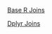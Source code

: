 
[Base R Joins](http://www.datasciencemadesimple.com/join-in-r-merge-in-r/)

[Dplyr Joins](https://www.rdocumentation.org/packages/dplyr/versions/0.7.8/topics/join)
